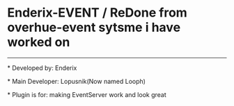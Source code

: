# Enderix-EVENT / ReDone from overhue-event sytsme i have worked on

----------------------------------------------------------------


<p>* Developed by: Enderix</p>
<p>* Main Developer: Lopusnik(Now named Looph)</p>
<p>* Plugin is for: making EventServer work and look great</p>
